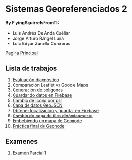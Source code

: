 # Sistemas Georeferenciados 2

#### By FlyingSquirrelsFromTI:

-   Luis Andrés De Anda Cuéllar
-   Jorge Arturo Rangel Luna
-   Luis Edgar Zanella Contreras

[Pagina Principal](https://flyingsquirrelsfromti.github.io/Sistemas-Georef2)

## Lista de trabajos

1. [Evaluación diagnóstico](https://flyingsquirrelsfromti.github.io/Sistemas-Georef2/Ejercicio1/)
2. [Comparación Leaflet vs Google Maps](https://flyingsquirrelsfromti.github.io/Sistemas-Georef2/Ejercicio2/)
3. [Generación de polígonos](https://flyingsquirrelsfromti.github.io/Sistemas-Georef2/Ejercicio3/)
4. [Guardando datos en Firebase](https://flyingsquirrelsfromti.github.io/Sistemas-Georef2/Ejercicio4/)
5. [Cambio de icono por par](https://flyingsquirrelsfromti.github.io/Sistemas-Georef2/Ejercicio5/)
6. [Capa de datos GeoJSON](https://flyingsquirrelsfromti.github.io/Sistemas-Georef2/Ejercicio6/)
7. [Obtener localización y guardar en Firebase](https://flyingsquirrelsfromti.github.io/Sistemas-Georef2/Ejercicio7/)
8. [Cambio de capa de tiles dinámicamente](https://flyingsquirrelsfromti.github.io/Sistemas-Georef2/Ejercicio8/)
9. [Embebiendo un mapa de Geonode](https://flyingsquirrelsfromti.github.io/Sistemas-Georef2/Ejercicio9/)
10. [Práctica final de Geonode](https://flyingsquirrelsfromti.github.io/Sistemas-Georef2/Ejercicio10/)

## Examenes

1. [Examen Parcial 1](https://flyingsquirrelsfromti.github.io/Sistemas-Georef2/EP1/)
